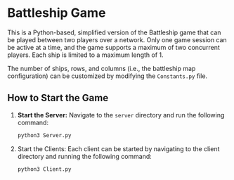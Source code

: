 
# Battleship Game

This is a Python-based, simplified version of the Battleship game that can be played between two players over a network. Only one game session can be active at a time, and the game supports a maximum of two concurrent players. Each ship is limited to a maximum length of 1.

The number of ships, rows, and columns (i.e., the battleship map configuration) can be customized by modifying the `Constants.py` file.

## How to Start the Game

1. **Start the Server:**
   Navigate to the `server` directory and run the following command:
   ```bash
   python3 Server.py

2. Start the Clients:
   Each client can be started by navigating to the client directory and running the following command:
   ```bash
   python3 Client.py

